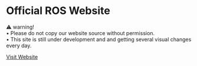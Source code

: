 # Official ROS Website 
⚠️ warning!
<br>
• Please do not copy our website source without permission.<br>
• This site is still under development and and getting several visual changes every day.<br>

<a href="https://resurrectedos.github.io">Visit Website</a>
